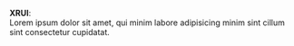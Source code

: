 **XRUI**:  
Lorem ipsum dolor sit amet, qui minim labore adipisicing minim sint cillum sint consectetur cupidatat.  

